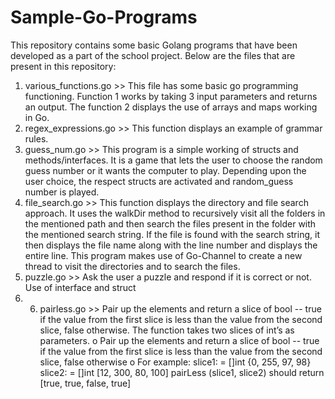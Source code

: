 # Sample-Go-Programs
This repository contains some basic Golang programs that have been developed as a part of the school project.
Below are the files that are present in this repository:
1) various_functions.go >> This file has some basic go programming functioning. Function 1 works by taking 3 input parameters and returns an output. The function 2 displays the use of arrays and maps working in Go.
2) regex_expressions.go >> This function displays an example of grammar rules.
3) guess_num.go >> This program is a simple working of structs and methods/interfaces. It is a game that lets the user to choose the random guess number or it wants the computer to play. Depending upon the user choice, the respect structs are activated and random_guess number is played.
4) file_search.go >> This function displays the directory and file search approach. It uses the walkDir method to recursively visit all the folders in the mentioned path and then search the files present in the folder with the mentioned search string. If the file is found with the search string, it then displays the file name along with the line number and displays the entire line. This program makes use of Go-Channel to create a new thread to visit the directories and to search the files. 
5) puzzle.go >> Ask the user a puzzle and respond if it is correct or not. Use of interface and struct
6) 6) pairless.go >> Pair up the elements and return a slice of bool -- true if the value from the first slice is less than the value from the second slice, false otherwise.
     The function takes two slices of int’s as parameters.
    o	Pair up the elements and return a slice of bool -- true if the value from the first slice is less than the value from the second slice, false     otherwise
    o	For example:
    slice1: = []int {0, 255, 97, 98}
    slice2: = []int [12, 300, 80, 100]
    pairLess (slice1, slice2) should return [true, true, false, true]

